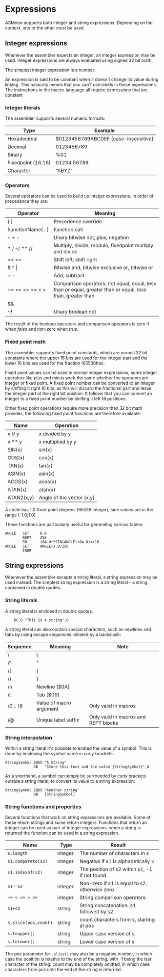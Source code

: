 # Expressions
ASMotor supports both integer and string expressions. Depending on the context, one or the other must be used.

## Integer expressions

Whenever the assembler expects an integer, an integer expression may be used. Integer expressions are always evaluated using signed 32 bit math.

The simplest integer expression is a number.

An expression is said to be constant when it doesn't change its value during linking. This basically means that you can't use labels in those expressions. The instructions in the macro-language all require expressions that are constant

### Integer literals
The assembler supports several numeric formats:

| Type | Example |
|---|---|
| Hexadecimal | $0123456789ABCDEF (case-insensitive) |
| Decimal | 0123456789 |
| Binary | %01 |
| Fixedpoint (16.16) | 01234.56789 |
| Character | "ABYZ" |

### Operators
Several operators can be used to build up integer expressions. In order of precedence they are:

| Operator | Meaning |
|---|---|
| ( ) | Precedence override |
| FunctionName(...) | Function call |
| ~ + - | Unary bitwise not, plus, negation |
| * / ~/ ** // | Multiply, divide, modulo, fixedpoint multiply and divide |
| << >> | Shift left, shift right |
| & ^ \| |	Bitwise and, bitwise exclusive or, bitwise or |
| + - | Add, subtract |
| ~= == <= >= < > | Comparison operators: not equal, equal, less than or equal, greater than or equal, less than, greater than |
| && || | Boolean and, boolean or |
| ~! | Unary boolean not |

The result of the boolean operators and comparison operators is zero if when *false* and non-zero when *true*.

### Fixed point math
The assembler supports fixed point constants, which are normal 32 bit constants where the upper 16 bits are used for the integer part and the lower 16 bits are used for the fraction (65536ths).

Fixed point values can be used in normal integer expressions, some integer operators like plus and minus work the same whether the operands are integer or fixed point. A fixed point number can be converted to an integer by shifting it right 16 bits, as this will discard the fractional part and leave the integer part at the right bit position. It follows that you can convert an integer to a fixed point number by shifting it left 16 positions.

Other fixed point operations require more precision than 32 bit math provides, the following fixed point functions are therefore available:

| Name | Operation |
|---|---|
| x // y | x divided by y |
| x ** y | x multiplied by y |
| SIN(x) | sin(x) |
| COS(x) | cos(x) |
| TAN(x) | tan(x) |
| ASIN(x) | asin(x) |
| ACOS(x) | acos(x) |
| ATAN(x) | atan(x) |
| ATAN2(x,y) | Angle of the vector [x,y] |

A circle has 1.0 fixed point degrees (65536 integer), sine values are in the range [-1.0;1.0]

These functions are particularly useful for generating various tables:

```
ANGLE   SET     0.0
        REPT    256
        DB      (64.0**SIN(ANGLE)+64.0)>>16
ANGLE   SET     ANGLE+1.0/256
        ENDR
```

## String expressions

Whenever the assembler excepts a string literal, a string expression may be used instead. The simplest string expression is a string literal - a string contained in double quotes.

### String literals
A string literal is enclosed in double quotes.

```
    DC.B "This is a string",0
```

A string literal can also contain special characters, such as newlines and tabs by using escape sequences initiated by a backslash:

| Sequence | Meaning | Note |
|---|---|---
| \\ | \ |
| \\" | " |
| \\{ | { |
| \\} | } |
| \\n | Newline ($0A) |
| \\t | Tab ($09) |
| \\0 .. \\9 | Value of macro argument | Only valid in macros |
| \\@ | Unique label suffix | Only valid in macros and REPT blocks 

### String interpolation
Within a string literal it's possible to embed the value of a symbol. This is done by enclosing the symbol name in curly brackets:

```
StringSymbol EQUS "A String"
             DB   "Store this text and the value {StringSymbol}",0
```

As a shorthand, a symbol can simply be surrounded by curly brackets outside a string literal, to convert its value to a string expression:

```
StringSymbol EQUS "Another string"
             DB   {StringSymbol}
````

### String functions and properties
Several functions that work on string expressions are available. Some of these return strings and some return integers. Functions that return an integer can be used as part of integer expressions, when a string is returned the function can be used in a string expression.

| Name | Type | Result |
|---|---|---|
| ```s.length``` | integer | The number of characters in s |
| ```s1.compareto(s2)``` | integer | Negative if s1 is alphabetically < | s2, 0 if equal, positive if > |
| ```s1.indexof(s2)``` | integer | The position of s2 within s1, -1 if not found |
| ```s1==s2``` | integer | Non-zero if s1 is equal to s2, otherwise zero |
| ```~= < <= > >=``` | integer | String comparison operators. |
| ```s1+s2```	| string | String concatenation, s1 followed by s2 |
| ```s.slice(pos,count)``` | string | count characters from s, starting at pos |
| ```s.toupper()``` | string | Upper case version of s |
| ```s.tolower()``` | string | Lower case version of s |

The pos parameter for ```.slice()``` may also be a negative number, in which case the position is relative to the end of the string, with -1 being the last character of the string. count may be completely omitted, in which case characters from pos until the end of the string is returned.
